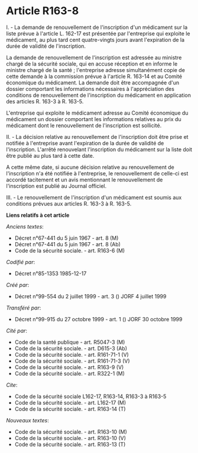 # Article R163-8

I. - La demande de renouvellement de l'inscription d'un médicament sur la liste prévue à l'article L. 162-17 est présentée
par l'entreprise qui exploite le médicament, au plus tard cent quatre-vingts jours avant l'expiration de la durée de validité
de l'inscription.

La demande de renouvellement de l'inscription est adressée au ministre chargé de la sécurité sociale, qui en accuse réception
et en informe le ministre chargé de la santé ; l'entreprise adresse simultanément copie de cette demande à la commission
prévue à l'article R. 163-14 et au Comité économique du médicament. La demande doit être accompagnée d'un dossier comportant
les informations nécessaires à l'appréciation des conditions de renouvellement de l'inscription du médicament en application
des articles R. 163-3 à R. 163-5.

L'entreprise qui exploite le médicament adresse au Comité économique du médicament un dossier comportant les informations
relatives au prix du médicament dont le renouvellement de l'inscription est sollicité.

II. - La décision relative au renouvellement de l'inscription doit être prise et notifiée à l'entreprise avant l'expiration
de la durée de validité de l'inscription. L'arrêté renouvelant l'inscription du médicament sur la liste doit être publié au
plus tard à cette date.

A cette même date, si aucune décision relative au renouvellement de l'inscription n'a été notifiée à l'entreprise, le
renouvellement de celle-ci est accordé tacitement et un avis mentionnant le renouvellement de l'inscription est publié au
Journal officiel.

III. - Le renouvellement de l'inscription d'un médicament est soumis aux conditions prévues aux articles R. 163-3 à R. 163-5.

**Liens relatifs à cet article**

_Anciens textes_:

  - Décret n°67-441 du 5 juin 1967 - art. 8 (M)
  - Décret n°67-441 du 5 juin 1967 - art. 8 (Ab)
  - Code de la sécurité sociale. - art. R163-6 (M)

_Codifié par_:

  - Décret n°85-1353 1985-12-17

_Créé par_:

  - Décret n°99-554 du 2 juillet 1999 - art. 3 () JORF 4 juillet 1999

_Transféré par_:

  - Décret n°99-915 du 27 octobre 1999 - art. 1 () JORF 30 octobre 1999

_Cité par_:

  - Code de la santé publique - art. R5047-3 (M)
  - Code de la sécurité sociale. - art. D615-3 (Ab)
  - Code de la sécurité sociale. - art. R161-71-1 (V)
  - Code de la sécurité sociale. - art. R161-71-3 (V)
  - Code de la sécurité sociale. - art. R163-9 (V)
  - Code de la sécurité sociale. - art. R322-1 (M)

_Cite_:

  - Code de la sécurité sociale L162-17, R163-14, R163-3 à R163-5
  - Code de la sécurité sociale. - art. L162-17 (M)
  - Code de la sécurité sociale. - art. R163-14 (T)

_Nouveaux textes_:

  - Code de la sécurité sociale. - art. R163-10 (M)
  - Code de la sécurité sociale. - art. R163-10 (V)
  - Code de la sécurité sociale. - art. R163-13 (T)

